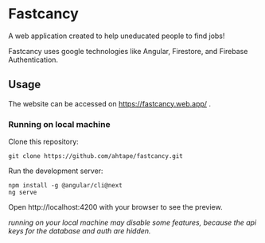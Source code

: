 # Fastcancy

A web application created to help uneducated people to find jobs!

Fastcancy uses google technologies like Angular, Firestore, and Firebase Authentication.

## Usage

The website can be accessed on https://fastcancy.web.app/ .


### Running on local machine

Clone this repository:

```
git clone https://github.com/ahtape/fastcancy.git
```

Run the development server:
```
npm install -g @angular/cli@next
ng serve
```
Open http://localhost:4200 with your browser to see the preview.

*running on your local machine may disable some features, because the api keys for the database and auth are hidden.*
